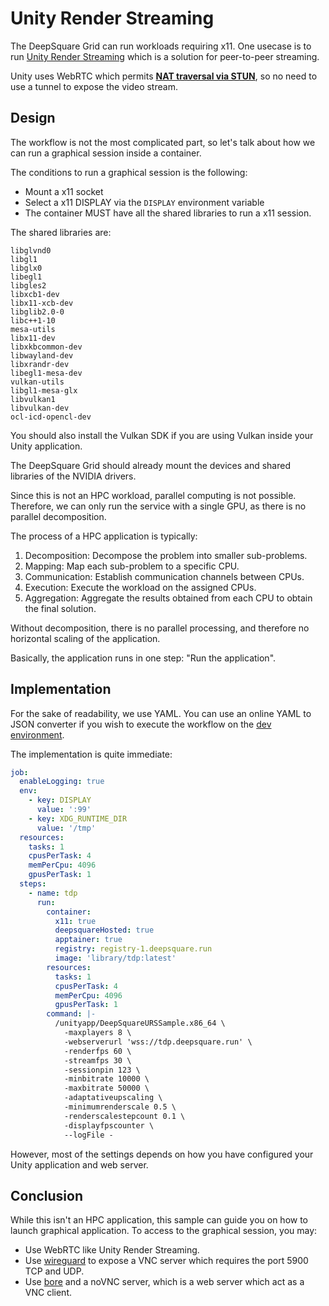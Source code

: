 # Unity Render Streaming

The DeepSquare Grid can run workloads requiring x11. One usecase is to run [Unity Render Streaming](https://docs.unity3d.com/Packages/com.unity.renderstreaming@3.1/manual/index.html) which is a solution for peer-to-peer streaming.

Unity uses WebRTC which permits [**NAT traversal via STUN**](https://www.rfc-editor.org/rfc/rfc7635.html), so no need to use a tunnel to expose the video stream.

## Design

The workflow is not the most complicated part, so let's talk about how we can run a graphical session inside a container.

The conditions to run a graphical session is the following:

- Mount a x11 socket
- Select a x11 DISPLAY via the `DISPLAY` environment variable
- The container MUST have all the shared libraries to run a x11 session.

The shared libraries are:

```
libglvnd0
libgl1
libglx0
libegl1
libgles2
libxcb1-dev
libx11-xcb-dev
libglib2.0-0
libc++1-10
mesa-utils
libx11-dev
libxkbcommon-dev
libwayland-dev
libxrandr-dev
libegl1-mesa-dev
vulkan-utils
libgl1-mesa-glx
libvulkan1
libvulkan-dev
ocl-icd-opencl-dev
```

You should also install the Vulkan SDK if you are using Vulkan inside your Unity application.

The DeepSquare Grid should already mount the devices and shared libraries of the NVIDIA drivers.

Since this is not an HPC workload, parallel computing is not possible. Therefore, we can only run the service with a single GPU, as there is no parallel decomposition.

The process of a HPC application is typically:

1. Decomposition: Decompose the problem into smaller sub-problems.
2. Mapping: Map each sub-problem to a specific CPU.
3. Communication: Establish communication channels between CPUs.
4. Execution: Execute the workload on the assigned CPUs.
5. Aggregation: Aggregate the results obtained from each CPU to obtain the final solution.

Without decomposition, there is no parallel processing, and therefore no horizontal scaling of the application.

Basically, the application runs in one step: "Run the application".

## Implementation

For the sake of readability, we use YAML. You can use an online YAML to JSON converter if you wish to execute the workflow on the [dev environment](https://app.deepsquare.run/sandbox).

The implementation is quite immediate:

```yaml
job:
  enableLogging: true
  env:
    - key: DISPLAY
      value: ':99'
    - key: XDG_RUNTIME_DIR
      value: '/tmp'
  resources:
    tasks: 1
    cpusPerTask: 4
    memPerCpu: 4096
    gpusPerTask: 1
  steps:
    - name: tdp
      run:
        container:
          x11: true
          deepsquareHosted: true
          apptainer: true
          registry: registry-1.deepsquare.run
          image: 'library/tdp:latest'
        resources:
          tasks: 1
          cpusPerTask: 4
          memPerCpu: 4096
          gpusPerTask: 1
        command: |-
          /unityapp/DeepSquareURSSample.x86_64 \
            -maxplayers 8 \
            -webserverurl 'wss://tdp.deepsquare.run' \
            -renderfps 60 \
            -streamfps 30 \
            -sessionpin 123 \
            -minbitrate 10000 \
            -maxbitrate 50000 \
            -adaptativeupscaling \
            -minimumrenderscale 0.5 \
            -renderscalestepcount 0.1 \
            -displayfpscounter \
            --logFile -
```

However, most of the settings depends on how you have configured your Unity application and web server.

## Conclusion

While this isn't an HPC application, this sample can guide you on how to launch graphical application. To access to the graphical session, you may:

- Use WebRTC like Unity Render Streaming.
- Use [wireguard](/workflow/guides/connecting-wireguard) to expose a VNC server which requires the port 5900 TCP and UDP.
- Use [bore](/workflow/guides/connecting-bore) and a noVNC server, which is a web server which act as a VNC client.

